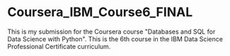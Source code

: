 # Coursera_IBM_Course6_FINAL
This is my submission for the Coursera course "Databases and SQL for Data Science with Python".
This is the 6th course in the IBM Data Science Professional Certificate curriculum.
